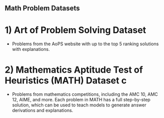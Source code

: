 ## Math Problem Datasets

# 1) Art of Problem Solving Dataset
- Problems from the AoPS website with up to the top 5 ranking solutions with explanations.

# 2) Mathematics Aptitude Test of Heuristics (MATH) Dataset c
- Problems from mathematics competitions, including the AMC 10, AMC 12, AIME, and more. Each problem in MATH has a full step-by-step solution, which can be used to teach models to generate answer derivations and explanations.
